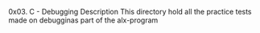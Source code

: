 0x03. C - Debugging
Description
This directory hold all the practice tests made on debugginas part of the alx-program
